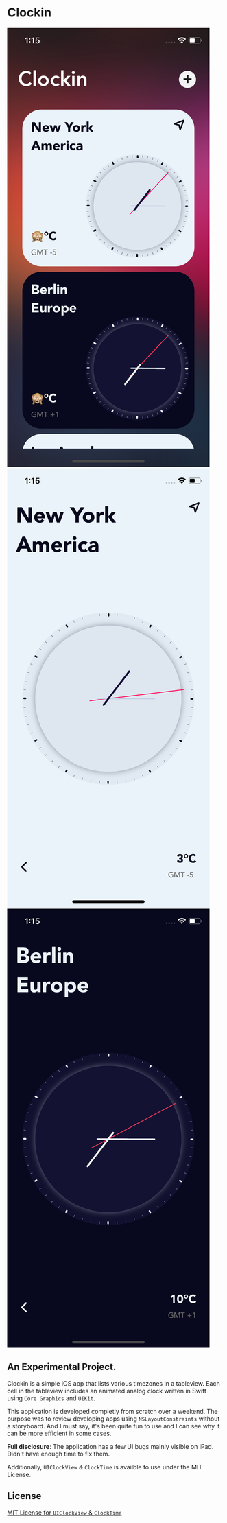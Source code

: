 # Clockin
![home](home.png)
![day mode](dayMode.png)
![night mode](nightMode.png)

## An Experimental Project. 

Clockin is a simple iOS app that lists various timezones in a tableview. Each cell in the tableview includes an animated analog clock written in Swift using `Core Graphics` and `UIKit`.

This application is developed completly from scratch over a weekend. The purpose was to review developing apps using `NSLayoutConstraints` without a storyboard. And I must say, it's been quite fun to use and I can see why it can be more efficient in some cases.

**Full disclosure**: The application has a few UI bugs mainly visible on iPad. Didn't have enough time to fix them.

Additionally, `UIClockView` & `ClockTime` is availble to use under the MIT License.


## License
[MIT License for `UIClockView` & `ClockTime`](http://github.com/AFathi/#MITLicense)
